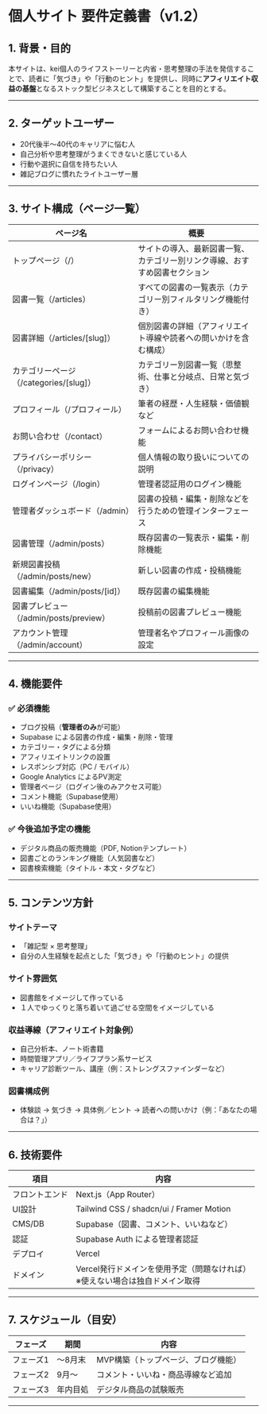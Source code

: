 # 個人サイト 要件定義書（v1.2）

## 1. 背景・目的

本サイトは、kei個人のライフストーリーと内省・思考整理の手法を発信することで、読者に「気づき」や「行動のヒント」を提供し、同時に**アフィリエイト収益の基盤**となるストック型ビジネスとして構築することを目的とする。

---

## 2. ターゲットユーザー

- 20代後半〜40代のキャリアに悩む人
- 自己分析や思考整理がうまくできないと感じている人
- 行動や選択に自信を持ちたい人
- 雑記ブログに慣れたライトユーザー層

---

## 3. サイト構成（ページ一覧）

| ページ名         | 概要                                                                 |
|------------------|----------------------------------------------------------------------|
| トップページ（/） | サイトの導入、最新図書一覧、カテゴリー別リンク導線、おすすめ図書セクション |
| 図書一覧（/articles） | すべての図書の一覧表示（カテゴリー別フィルタリング機能付き） |
| 図書詳細（/articles/[slug]） | 個別図書の詳細（アフィリエイト導線や読者への問いかけを含む構成） |
| カテゴリーページ（/categories/[slug]） | カテゴリー別図書一覧（思整術、仕事と分岐点、日常と気づき） |
| プロフィール（/プロフィール） | 筆者の経歴・人生経験・価値観など                                     |
| お問い合わせ（/contact） | フォームによるお問い合わせ機能                                     |
| プライバシーポリシー（/privacy） | 個人情報の取り扱いについての説明                                   |
| ログインページ（/login） | 管理者認証用のログイン機能                                         |
| 管理者ダッシュボード（/admin） | 図書の投稿・編集・削除などを行うための管理インターフェース |
| 図書管理（/admin/posts） | 既存図書の一覧表示・編集・削除機能                                 |
| 新規図書投稿（/admin/posts/new） | 新しい図書の作成・投稿機能                                         |
| 図書編集（/admin/posts/[id]） | 既存図書の編集機能                                                 |
| 図書プレビュー（/admin/posts/preview） | 投稿前の図書プレビュー機能                                         |
| アカウント管理（/admin/account） | 管理者名やプロフィール画像の設定                                   |

---

## 4. 機能要件

### ✅ 必須機能

- ブログ投稿（**管理者のみ**が可能）
- Supabase による図書の作成・編集・削除・管理
- カテゴリー・タグによる分類
- アフィリエイトリンクの設置
- レスポンシブ対応（PC / モバイル）
- Google Analytics によるPV測定
- 管理者ページ（ログイン後のみアクセス可能）
- コメント機能（Supabase使用）
- いいね機能（Supabase使用）

### ✅ 今後追加予定の機能
- デジタル商品の販売機能（PDF, Notionテンプレート）
- 図書ごとのランキング機能（人気図書など）
- 図書検索機能（タイトル・本文・タグなど）

---

## 5. コンテンツ方針

### サイトテーマ

- 「雑記型 × 思考整理」
- 自分の人生経験を起点とした「気づき」や「行動のヒント」の提供

### サイト雰囲気
- 図書館をイメージして作っている
- １人でゆっくりと落ち着いて過ごせる空間をイメージしている

### 収益導線（アフィリエイト対象例）

- 自己分析本、ノート術書籍
- 時間管理アプリ／ライフプラン系サービス
- キャリア診断ツール、講座（例：ストレングスファインダーなど）

### 図書構成例

- 体験談 → 気づき → 具体例／ヒント → 読者への問いかけ（例：「あなたの場合は？」）

---

## 6. 技術要件

| 項目           | 内容                                     |
|----------------|------------------------------------------|
| フロントエンド | Next.js（App Router）                   |
| UI設計        | Tailwind CSS / shadcn/ui / Framer Motion |
| CMS/DB         | Supabase（図書、コメント、いいねなど）   |
| 認証           | Supabase Auth による管理者認証           |
| デプロイ       | Vercel                                   |
| ドメイン       | Vercel発行ドメインを使用予定（問題なければ）<br>※使えない場合は独自ドメイン取得 |

---

## 7. スケジュール（目安）

| フェーズ       | 期間          | 内容                                 |
|----------------|---------------|--------------------------------------|
| フェーズ1      | ～8月末       | MVP構築（トップページ、ブログ機能） |
| フェーズ2      | 9月〜         | コメント・いいね・商品導線など追加  |
| フェーズ3      | 年内目処       | デジタル商品の試験販売                |

---

